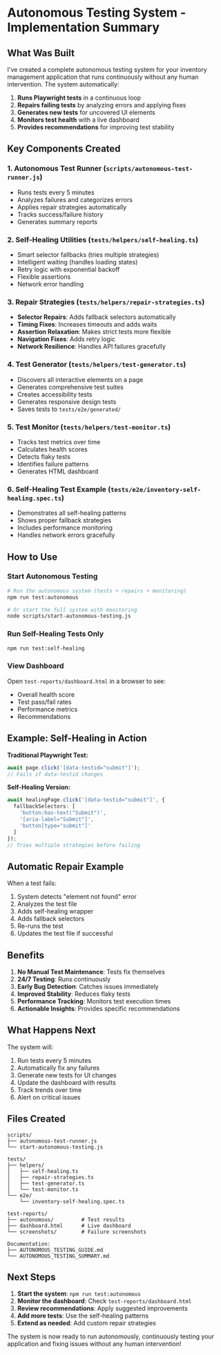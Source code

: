 # Autonomous Testing System - Implementation Summary

## What Was Built

I've created a complete autonomous testing system for your inventory management application that runs continuously without any human intervention. The system automatically:

1. **Runs Playwright tests** in a continuous loop
2. **Repairs failing tests** by analyzing errors and applying fixes
3. **Generates new tests** for uncovered UI elements
4. **Monitors test health** with a live dashboard
5. **Provides recommendations** for improving test stability

## Key Components Created

### 1. **Autonomous Test Runner** (`scripts/autonomous-test-runner.js`)
- Runs tests every 5 minutes
- Analyzes failures and categorizes errors
- Applies repair strategies automatically
- Tracks success/failure history
- Generates summary reports

### 2. **Self-Healing Utilities** (`tests/helpers/self-healing.ts`)
- Smart selector fallbacks (tries multiple strategies)
- Intelligent waiting (handles loading states)
- Retry logic with exponential backoff
- Flexible assertions
- Network error handling

### 3. **Repair Strategies** (`tests/helpers/repair-strategies.ts`)
- **Selector Repairs**: Adds fallback selectors automatically
- **Timing Fixes**: Increases timeouts and adds waits
- **Assertion Relaxation**: Makes strict tests more flexible
- **Navigation Fixes**: Adds retry logic
- **Network Resilience**: Handles API failures gracefully

### 4. **Test Generator** (`tests/helpers/test-generator.ts`)
- Discovers all interactive elements on a page
- Generates comprehensive test suites
- Creates accessibility tests
- Generates responsive design tests
- Saves tests to `tests/e2e/generated/`

### 5. **Test Monitor** (`tests/helpers/test-monitor.ts`)
- Tracks test metrics over time
- Calculates health scores
- Detects flaky tests
- Identifies failure patterns
- Generates HTML dashboard

### 6. **Self-Healing Test Example** (`tests/e2e/inventory-self-healing.spec.ts`)
- Demonstrates all self-healing patterns
- Shows proper fallback strategies
- Includes performance monitoring
- Handles network errors gracefully

## How to Use

### Start Autonomous Testing
```bash
# Run the autonomous system (tests + repairs + monitoring)
npm run test:autonomous

# Or start the full system with monitoring
node scripts/start-autonomous-testing.js
```

### Run Self-Healing Tests Only
```bash
npm run test:self-healing
```

### View Dashboard
Open `test-reports/dashboard.html` in a browser to see:
- Overall health score
- Test pass/fail rates
- Performance metrics
- Recommendations

## Example: Self-Healing in Action

**Traditional Playwright Test:**
```typescript
await page.click('[data-testid="submit"]');
// Fails if data-testid changes
```

**Self-Healing Version:**
```typescript
await healingPage.click('[data-testid="submit"]', {
  fallbackSelectors: [
    'button:has-text("Submit")',
    '[aria-label="Submit"]',
    'button[type="submit"]'
  ]
});
// Tries multiple strategies before failing
```

## Automatic Repair Example

When a test fails:
1. System detects "element not found" error
2. Analyzes the test file
3. Adds self-healing wrapper
4. Adds fallback selectors
5. Re-runs the test
6. Updates the test file if successful

## Benefits

1. **No Manual Test Maintenance**: Tests fix themselves
2. **24/7 Testing**: Runs continuously
3. **Early Bug Detection**: Catches issues immediately
4. **Improved Stability**: Reduces flaky tests
5. **Performance Tracking**: Monitors test execution times
6. **Actionable Insights**: Provides specific recommendations

## What Happens Next

The system will:
1. Run tests every 5 minutes
2. Automatically fix any failures
3. Generate new tests for UI changes
4. Update the dashboard with results
5. Track trends over time
6. Alert on critical issues

## Files Created

```
scripts/
├── autonomous-test-runner.js
└── start-autonomous-testing.js

tests/
├── helpers/
│   ├── self-healing.ts
│   ├── repair-strategies.ts
│   ├── test-generator.ts
│   └── test-monitor.ts
└── e2e/
    └── inventory-self-healing.spec.ts

test-reports/
├── autonomous/         # Test results
├── dashboard.html      # Live dashboard
└── screenshots/        # Failure screenshots

Documentation:
├── AUTONOMOUS_TESTING_GUIDE.md
└── AUTONOMOUS_TESTING_SUMMARY.md
```

## Next Steps

1. **Start the system**: `npm run test:autonomous`
2. **Monitor the dashboard**: Check `test-reports/dashboard.html`
3. **Review recommendations**: Apply suggested improvements
4. **Add more tests**: Use the self-healing patterns
5. **Extend as needed**: Add custom repair strategies

The system is now ready to run autonomously, continuously testing your application and fixing issues without any human intervention!